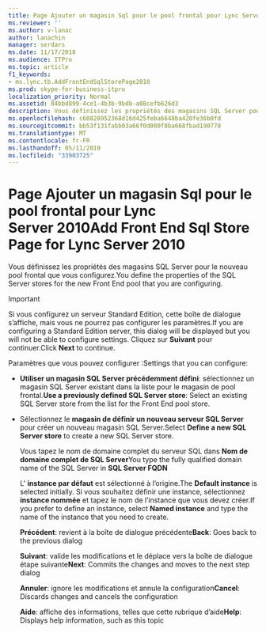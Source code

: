 ```yaml
---
title: Page Ajouter un magasin Sql pour le pool frontal pour Lync Server 2010
ms.reviewer: ''
ms.author: v-lanac
author: lanachin
manager: serdars
ms.date: 11/17/2018
ms.audience: ITPro
ms.topic: article
f1_keywords:
- ms.lync.tb.AddFrontEndSqlStorePage2010
ms.prod: skype-for-business-itpro
localization_priority: Normal
ms.assetid: 84bbd899-4ce1-4b3b-9bdb-a08cefb626d3
description: Vous définissez les propriétés des magasins SQL Server pour le nouveau pool frontal que vous configurez.
ms.openlocfilehash: c60828952368d16d425feba6648ba420fe36b0fd
ms.sourcegitcommit: bb53f131fabb03a66f0d000f8ba668fbad190778
ms.translationtype: MT
ms.contentlocale: fr-FR
ms.lasthandoff: 05/11/2019
ms.locfileid: "33903725"
---
```

# <a name="add-front-end-sql-store-page-for-lync-server-2010"></a><span data-ttu-id="175db-103">Page Ajouter un magasin Sql pour le pool frontal pour Lync Server 2010</span><span class="sxs-lookup"><span data-stu-id="175db-103">Add Front End Sql Store Page for Lync Server 2010</span></span>
 
<span data-ttu-id="175db-104">Vous définissez les propriétés des magasins SQL Server pour le nouveau pool frontal que vous configurez.</span><span class="sxs-lookup"><span data-stu-id="175db-104">You define the properties of the SQL Server stores for the new Front End pool that you are configuring.</span></span>
  
> [!IMPORTANT]
> <span data-ttu-id="175db-105">Si vous configurez un serveur Standard Edition, cette boîte de dialogue s’affiche, mais vous ne pourrez pas configurer les paramètres.</span><span class="sxs-lookup"><span data-stu-id="175db-105">If you are configuring a Standard Edition server, this dialog will be displayed but you will not be able to configure settings.</span></span> <span data-ttu-id="175db-106">Cliquez sur **Suivant** pour continuer.</span><span class="sxs-lookup"><span data-stu-id="175db-106">Click **Next** to continue.</span></span>
  
<span data-ttu-id="175db-107">Paramètres que vous pouvez configurer :</span><span class="sxs-lookup"><span data-stu-id="175db-107">Settings that you can configure:</span></span>
  
- <span data-ttu-id="175db-108">**Utiliser un magasin SQL Server précédemment défini**: sélectionnez un magasin SQL Server existant dans la liste pour le magasin de pool frontal.</span><span class="sxs-lookup"><span data-stu-id="175db-108">**Use a previously defined SQL Server store**: Select an existing SQL Server store from the list for the Front End pool store.</span></span>
    
- <span data-ttu-id="175db-109">Sélectionnez le **magasin de définir un nouveau serveur SQL Server** pour créer un nouveau magasin SQL Server.</span><span class="sxs-lookup"><span data-stu-id="175db-109">Select **Define a new SQL Server store** to create a new SQL Server store.</span></span>
    
    <span data-ttu-id="175db-110">Vous tapez le nom de domaine complet du serveur SQL dans **Nom de domaine complet de SQL Server**</span><span class="sxs-lookup"><span data-stu-id="175db-110">You type the fully qualified domain name of the SQL Server in **SQL Server FQDN**</span></span>
    
    <span data-ttu-id="175db-111">L' **instance par défaut** est sélectionné à l’origine.</span><span class="sxs-lookup"><span data-stu-id="175db-111">The **Default instance** is selected initially.</span></span> <span data-ttu-id="175db-112">Si vous souhaitez définir une instance, sélectionnez **instance nommée** et tapez le nom de l’instance que vous devez créer.</span><span class="sxs-lookup"><span data-stu-id="175db-112">If you prefer to define an instance, select **Named instance** and type the name of the instance that you need to create.</span></span>
    
  <span data-ttu-id="175db-113">**Précédent**: revient à la boîte de dialogue précédente</span><span class="sxs-lookup"><span data-stu-id="175db-113">**Back**: Goes back to the previous dialog</span></span>
  
  <span data-ttu-id="175db-114">**Suivant**: valide les modifications et le déplace vers la boîte de dialogue étape suivante</span><span class="sxs-lookup"><span data-stu-id="175db-114">**Next**: Commits the changes and moves to the next step dialog</span></span>
  
  <span data-ttu-id="175db-115">**Annuler**: ignore les modifications et annule la configuration</span><span class="sxs-lookup"><span data-stu-id="175db-115">**Cancel**: Discards changes and cancels the configuration</span></span>
  
  <span data-ttu-id="175db-116">**Aide**: affiche des informations, telles que cette rubrique d’aide</span><span class="sxs-lookup"><span data-stu-id="175db-116">**Help**: Displays help information, such as this topic</span></span>
  

